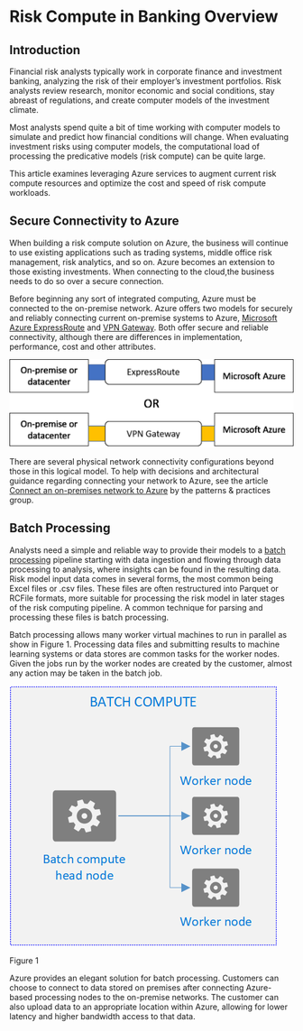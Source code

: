 # Risk Compute in Banking Overview

## Introduction

Financial risk analysts typically work in corporate finance and investment banking, analyzing the risk of their employer’s investment portfolios. Risk analysts review research, monitor economic and social conditions, stay abreast of regulations, and create computer models of the investment climate. 

Most analysts spend quite a bit of time working with computer models to simulate and predict how financial conditions will change. When evaluating investment risks using computer models, the computational load of processing the predicative models (risk compute) can be quite large. 

This article examines leveraging Azure services to augment current risk compute resources and optimize the cost and speed of risk compute workloads.

## Secure Connectivity to Azure

When building a risk compute solution on Azure, the business will continue to use existing applications such as trading systems, middle office risk management, risk analytics, and so on. Azure becomes an extension to those existing investments. When connecting to the cloud,the business needs to do so over a secure connection. 

Before beginning any sort of integrated computing, Azure must be connected to the on-premise network. Azure offers two models for securely and reliably connecting current on-premise systems to Azure, [Microsoft Azure ExpressRoute](https://docs.microsoft.com/en-us/azure/expressroute/expressroute-introduction) and [VPN Gateway](https://docs.microsoft.com/en-us/azure/vpn-gateway/). Both offer secure and reliable connectivity, although there are differences in implementation, performance, cost and other attributes. 

![VPN or ExpressRoute](assets/overview-01.png "VPN or ExpressRoute")

There are several physical network connectivity configurations beyond those in this logical model. To help with decisions and architectural guidance regarding connecting your network to Azure, see the article [Connect an on-premises network to Azure](https://docs.microsoft.com/en-us/azure/architecture/reference-architectures/hybrid-networking/) by the patterns & practices group.

## Batch Processing

Analysts need a simple and reliable way to provide their models to a [batch processing](https://docs.microsoft.com/en-us/azure/batch/) pipeline starting with data ingestion and flowing through data processing to analysis, where insights can be found in the resulting data.
Risk model input data comes in several forms, the most common being Excel files or .csv files. These files are often restructured into Parquet or RCFile formats, more suitable for processing the risk model in later stages of the risk computing pipeline. A common technique for parsing and processing these files is batch processing.

Batch processing allows many worker virtual machines to run in parallel as show in Figure 1. Processing data files and submitting results to machine learning systems or data stores are common tasks for the worker nodes. Given the jobs run by the worker nodes are created by the customer, almost any action may be taken in the batch job.
 
![](assets/overview-02.png)

Figure 1

Azure provides an elegant solution for batch processing. Customers can choose to connect to data stored on premises after connecting Azure-based processing nodes to the on-premise networks. The customer can also upload data to an appropriate location within Azure, allowing for lower latency and higher bandwidth access to that data.



 
